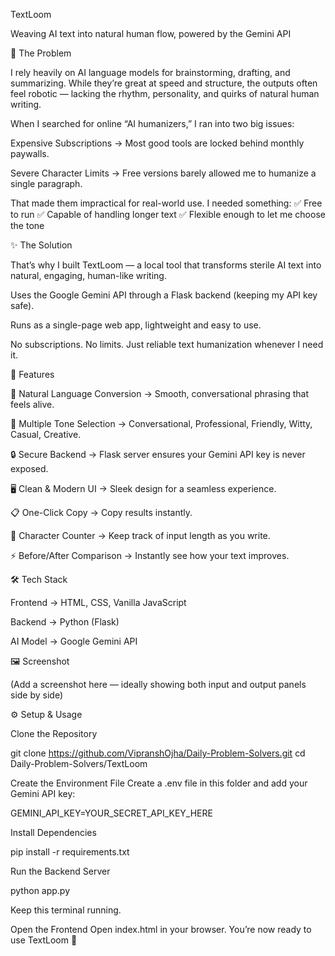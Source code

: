 TextLoom

Weaving AI text into natural human flow, powered by the Gemini API

💬 The Problem

I rely heavily on AI language models for brainstorming, drafting, and summarizing. While they’re great at speed and structure, the outputs often feel robotic — lacking the rhythm, personality, and quirks of natural human writing.

When I searched for online “AI humanizers,” I ran into two big issues:

Expensive Subscriptions → Most good tools are locked behind monthly paywalls.

Severe Character Limits → Free versions barely allowed me to humanize a single paragraph.

That made them impractical for real-world use. I needed something:
✅ Free to run
✅ Capable of handling longer text
✅ Flexible enough to let me choose the tone

✨ The Solution

That’s why I built TextLoom — a local tool that transforms sterile AI text into natural, engaging, human-like writing.

Uses the Google Gemini API through a Flask backend (keeping my API key safe).

Runs as a single-page web app, lightweight and easy to use.

No subscriptions. No limits. Just reliable text humanization whenever I need it.

🚀 Features

🎯 Natural Language Conversion → Smooth, conversational phrasing that feels alive.

🎨 Multiple Tone Selection → Conversational, Professional, Friendly, Witty, Casual, Creative.

🔒 Secure Backend → Flask server ensures your Gemini API key is never exposed.

🖥 Clean & Modern UI → Sleek design for a seamless experience.

📋 One-Click Copy → Copy results instantly.

🔢 Character Counter → Keep track of input length as you write.

⚡ Before/After Comparison → Instantly see how your text improves.

🛠️ Tech Stack

Frontend → HTML, CSS, Vanilla JavaScript

Backend → Python (Flask)

AI Model → Google Gemini API

🖼 Screenshot

(Add a screenshot here — ideally showing both input and output panels side by side)

⚙️ Setup & Usage

Clone the Repository

git clone https://github.com/VipranshOjha/Daily-Problem-Solvers.git
cd Daily-Problem-Solvers/TextLoom


Create the Environment File
Create a .env file in this folder and add your Gemini API key:

GEMINI_API_KEY=YOUR_SECRET_API_KEY_HERE


Install Dependencies

pip install -r requirements.txt


Run the Backend Server

python app.py


Keep this terminal running.

Open the Frontend
Open index.html in your browser.
You’re now ready to use TextLoom 🎉
